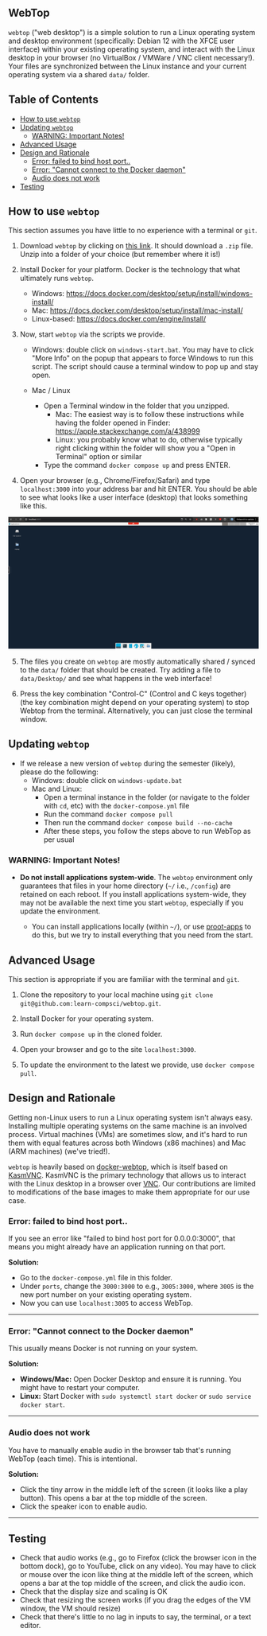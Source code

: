 <!-- omit in toc -->
## WebTop

`webtop` ("web desktop") is a simple solution to run a Linux operating system and desktop environment (specifically: Debian 12 with the XFCE user interface) within your existing operating system, and interact with the Linux desktop in your browser (no VirtualBox / VMWare / VNC client necessary!). Your files are synchronized between the Linux instance and your current operating system via a shared `data/` folder.

<!-- omit in toc -->
## Table of Contents 
- [How to use `webtop`](#how-to-use-webtop)
- [Updating `webtop`](#updating-webtop)
  - [WARNING: Important Notes!](#warning-important-notes)
- [Advanced Usage](#advanced-usage)
- [Design and Rationale](#design-and-rationale)
  - [Error: failed to bind host port..](#error-failed-to-bind-host-port)
  - [Error: "Cannot connect to the Docker daemon"](#error-cannot-connect-to-the-docker-daemon)
  - [Audio does not work](#audio-does-not-work)
- [Testing](#testing)


## How to use `webtop`

This section assumes you have little to no experience with a terminal or `git`. 

1. Download `webtop` by clicking on [this link](https://github.com/learn-compsci/webtop/archive/refs/heads/main.zip). It should download a `.zip` file. Unzip into a folder of your choice (but remember where it is!)

2. Install Docker for your platform. Docker is the technology that what ultimately runs `webtop`. 
      - Windows: https://docs.docker.com/desktop/setup/install/windows-install/
      - Mac: https://docs.docker.com/desktop/setup/install/mac-install/  
      - Linux-based: https://docs.docker.com/engine/install/

3. Now, start `webtop` via the scripts we provide.
      - Windows: double click on `windows-start.bat`. You may have to click "More Info" on the popup that appears to force Windows to run this script. The script should cause a terminal window to pop up and stay open.

      - Mac / Linux
        - Open a Terminal window in the folder that you unzipped. 
          - Mac: The easiest way is to follow these instructions while having the folder opened in Finder: https://apple.stackexchange.com/a/438999
          - Linux: you probably know what to do, otherwise typically right clicking within the folder will show you a "Open in Terminal" option or similar
        - Type the command `docker compose up` and press ENTER.
  

4. Open your browser (e.g., Chrome/Firefox/Safari) and type `localhost:3000` into your address bar and hit ENTER. You should be able to see what looks like a user interface (desktop) that looks something like this.

![desktop](images/desktop.png)

5. The files you create on `webtop` are mostly automatically shared / synced to the `data/` folder that should be created. Try adding a file to `data/Desktop/` and see what happens in the web interface!

6. Press the key combination "Control-C" (Control and C keys together) (the key combination might depend on your operating system) to stop Webtop from the terminal. Alternatively, you can just close the terminal window.

## Updating `webtop`

- If we release a new version of `webtop` during the semester (likely), please do the following:
  - Windows: double click on `windows-update.bat`
  - Mac and Linux:
    - Open a terminal instance in the folder (or navigate to the folder with `cd`, etc) with the `docker-compose.yml` file
    - Run the command `docker compose pull`
    - Then run the command `docker compose build --no-cache`
    - After these steps, you follow the steps above to run WebTop as per usual

### WARNING: Important Notes!

- **Do not install applications system-wide**. The `webtop` environment only guarantees that files in your home directory (`~/` i.e., `/config`) are retained on each reboot. If you install applications system-wide, they may not be available the next time you start `webtop`, especially if you update the environment.

  - You can install applications locally (within `~/`), or use [proot-apps](https://github.com/linuxserver/proot-apps) to do this, but we try to install everything that you need from the start.



## Advanced Usage

This section is appropriate if you are familiar with the terminal and `git`.

1. Clone the repository to your local machine using `git clone git@github.com:learn-compsci/webtop.git`.

2. Install Docker for your operating system.

3. Run `docker compose up` in the cloned folder.

4. Open your browser and go to the site `localhost:3000`. 

5. To update the environment to the latest we provide, use `docker compose pull`.

## Design and Rationale

Getting non-Linux users to run a Linux operating system isn't always easy. Installing multiple operating systems on the same machine is an involved process. Virtual machines (VMs) are sometimes slow, and it's hard to run them with equal features across both Windows (x86 machines) and Mac (ARM machines) (we've tried!). 

`webtop` is heavily based on [docker-webtop](https://github.com/linuxserver/docker-webtop), which is itself based on [KasmVNC](https://github.com/linuxserver/docker-baseimage-kasmvnc). KasmVNC is the primary technology that allows us to interact with the Linux desktop in a browser over [VNC](https://en.wikipedia.org/wiki/VNC). Our contributions are limited to modifications of the base images to make them appropriate for our use case.


### Error: failed to bind host port..

If you see an error like "failed to bind host port for 0.0.0.0:3000", that means you might already have an application running on that port.

**Solution:**  
- Go to the `docker-compose.yml` file in this folder. 
- Under `ports`, change the `3000:3000` to e.g., `3005:3000`, where `3005` is the new port number on your existing operating system. 
- Now you can use `localhost:3005` to access WebTop.

---

### Error: "Cannot connect to the Docker daemon"

This usually means Docker is not running on your system.

**Solution:**  
- **Windows/Mac:** Open Docker Desktop and ensure it is running. You might have to restart your computer.
- **Linux:** Start Docker with `sudo systemctl start docker` or `sudo service docker start`.

---

### Audio does not work

You have to manually enable audio in the browser tab that's running WebTop (each time). This is intentional.

**Solution:**  
- Click the tiny arrow in the middle left of the screen (it looks like a play button). This opens a bar at the top middle of the screen. 
- Click the speaker icon to enable audio.
---



## Testing

- Check that audio works (e.g., go to Firefox (click the browser icon in the bottom dock), go to YouTube, click on any video). You may have to click or mouse over the icon like thing at the middle left of the screen, which opens a bar at the top middle of the screen, and click the audio icon.
- Check that the display size and scaling is OK
- Check that resizing the screen works (if you drag the edges of the VM window, the VM should resize)
- Check that there's little to no lag in inputs to say, the terminal, or a text editor.
